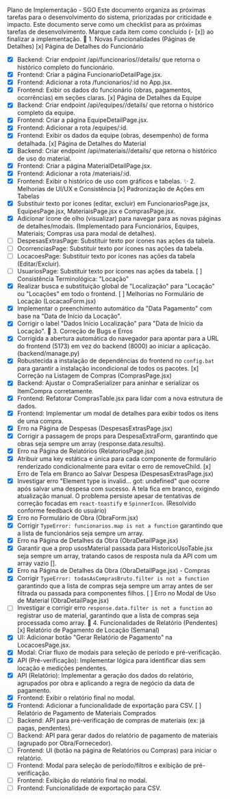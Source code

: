 Plano de Implementação - SGO
Este documento organiza as próximas tarefas para o desenvolvimento do sistema, priorizadas por criticidade e impacto.
Este documento serve como um checklist para as próximas tarefas de desenvolvimento. Marque cada item como concluído (- [x]) ao finalizar a implementação.
🎯 1. Novas Funcionalidades (Páginas de Detalhes)
[x] Página de Detalhes do Funcionário
- [x] Backend: Criar endpoint /api/funcionarios/<id>/details/ que retorna o histórico completo do funcionário.
- [x] Frontend: Criar a página FuncionarioDetailPage.jsx.
- [x] Frontend: Adicionar a rota /funcionarios/:id no App.jsx.
- [x] Frontend: Exibir os dados do funcionário (obras, pagamentos, ocorrências) em seções claras.
[x] Página de Detalhes da Equipe
- [x] Backend: Criar endpoint /api/equipes/<id>/details/ que retorna o histórico completo da equipe.
- [x] Frontend: Criar a página EquipeDetailPage.jsx.
- [x] Frontend: Adicionar a rota /equipes/:id.
- [x] Frontend: Exibir os dados da equipe (obras, desempenho) de forma detalhada.
[x] Página de Detalhes do Material
- [x] Backend: Criar endpoint /api/materiais/<id>/details/ que retorna o histórico de uso do material.
- [x] Frontend: Criar a página MaterialDetailPage.jsx.
- [x] Frontend: Adicionar a rota /materiais/:id.
- [x] Frontend: Exibir o histórico de uso com gráficos e tabelas.
✨ 2. Melhorias de UI/UX e Consistência
[x] Padronização de Ações em Tabelas
- [x] Substituir texto por ícones (editar, excluir) em FuncionariosPage.jsx, EquipesPage.jsx, MateriaisPage.jsx e ComprasPage.jsx.
- [x] Adicionar ícone de olho (visualizar) para navegar para as novas páginas de detalhes/modais. (Implementado para Funcionários, Equipes, Materiais; Compras usa para modal de detalhes).
- [ ] DespesasExtrasPage: Substituir texto por ícones nas ações da tabela.
- [ ] OcorrenciasPage: Substituir texto por ícones nas ações da tabela.
- [ ] LocacoesPage: Substituir texto por ícones nas ações da tabela (Editar/Excluir).
- [ ] UsuariosPage: Substituir texto por ícones nas ações da tabela.
[ ] Consistência Terminológica: "Locação"
- [x] Realizar busca e substituição global de "Localização" para "Locação" ou "Locações" em todo o frontend.
[ ] Melhorias no Formulário de Locação (LocacaoForm.jsx)
- [x] Implementar o preenchimento automático da "Data Pagamento" com base na "Data de Início da Locação".
- [x] Corrigir o label "Dados Início Localização" para "Data de Início da Locação".
🐛 3. Correção de Bugs e Erros
- [x] Corrigida a abertura automática do navegador para apontar para a URL do frontend (5173) em vez do backend (8000) ao iniciar a aplicação. (backend/manage.py)
- [x] Robustecida a instalação de dependências do frontend no `config.bat` para garantir a instalação incondicional de todos os pacotes.
[x] Correção na Listagem de Compras (ComprasPage.jsx)
- [x] Backend: Ajustar o CompraSerializer para aninhar e serializar os ItemCompra corretamente.
- [x] Frontend: Refatorar ComprasTable.jsx para lidar com a nova estrutura de dados.
- [x] Frontend: Implementar um modal de detalhes para exibir todos os itens de uma compra.
- [x] Erro na Página de Despesas (DespesasExtrasPage.jsx)
- [x] Corrigir a passagem de props para DespesaExtraForm, garantindo que obras seja sempre um array (response.data.results).
- [x] Erro na Página de Relatórios (RelatoriosPage.jsx)
- [x] Atribuir uma key estática e única para cada componente de formulário renderizado condicionalmente para evitar o erro de removeChild.
[x] Erro de Tela em Branco ao Salvar Despesa (DespesasExtrasPage.jsx)
- [x] Investigar erro "Element type is invalid... got: undefined" que ocorre após salvar uma despesa com sucesso. A tela fica em branco, exigindo atualização manual. O problema persiste apesar de tentativas de correção focadas em `react-toastify` e `SpinnerIcon`. (Resolvido conforme feedback do usuário)
- [x] Erro no Formulário de Obra (ObraForm.jsx)
- [x] Corrigir `TypeError: funcionarios.map is not a function` garantindo que a lista de funcionários seja sempre um array.
- [x] Erro na Página de Detalhes da Obra (ObraDetailPage.jsx)
- [x] Garantir que a prop usosMaterial passada para HistoricoUsoTable.jsx seja sempre um array, tratando casos de resposta nula da API com um array vazio [].
- [x] Erro na Página de Detalhes da Obra (ObraDetailPage.jsx) - Compras
- [x] Corrigir `TypeError: todasAsComprasBruto.filter is not a function` garantindo que a lista de compras seja sempre um array antes de ser filtrada ou passada para componentes filhos.
[ ] Erro no Modal de Uso de Material (ObraDetailPage.jsx)
- [ ] Investigar e corrigir erro `response.data.filter is not a function` ao registrar uso de material, garantindo que a lista de compras seja processada como array.
📅 4. Funcionalidades de Relatório (Pendentes)
[x] Relatório de Pagamento de Locação (Semanal)
- [x] UI: Adicionar botão "Gerar Relatório de Pagamento" na LocacoesPage.jsx.
- [x] Modal: Criar fluxo de modais para seleção de período e pré-verificação.
- [x] API (Pré-verificação): Implementar lógica para identificar dias sem locação e medições pendentes.
- [x] API (Relatório): Implementar a geração dos dados do relatório, agrupados por obra e aplicando a regra de negócio da data de pagamento.
- [x] Frontend: Exibir o relatório final no modal.
- [x] Frontend: Adicionar a funcionalidade de exportação para CSV.
[ ] Relatório de Pagamento de Materiais Comprados
- [ ] Backend: API para pré-verificação de compras de materiais (ex: já pagas, pendentes).
- [ ] Backend: API para gerar dados do relatório de pagamento de materiais (agrupado por Obra/Fornecedor).
- [ ] Frontend: UI (botão na página de Relatórios ou Compras) para iniciar o relatório.
- [ ] Frontend: Modal para seleção de período/filtros e exibição de pré-verificação.
- [ ] Frontend: Exibição do relatório final no modal.
- [ ] Frontend: Funcionalidade de exportação para CSV.
